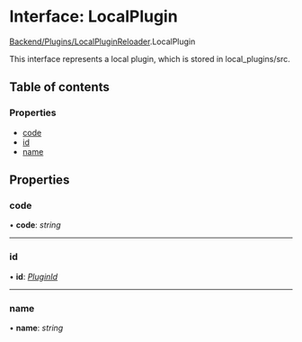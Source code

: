 # Interface: LocalPlugin

[Backend/Plugins/LocalPluginReloader](../modules/backend_plugins_localpluginreloader.md).LocalPlugin

This interface represents a local plugin, which is stored in local_plugins/src.

## Table of contents

### Properties

- [code](backend_plugins_localpluginreloader.localplugin.md#code)
- [id](backend_plugins_localpluginreloader.localplugin.md#id)
- [name](backend_plugins_localpluginreloader.localplugin.md#name)

## Properties

### code

• **code**: _string_

---

### id

• **id**: [_PluginId_](../modules/backend_plugins_serializedplugin.md#pluginid)

---

### name

• **name**: _string_
